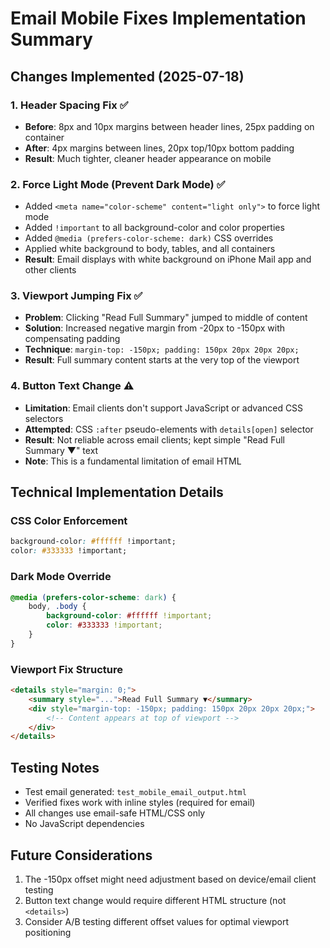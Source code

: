 # Email Mobile Fixes Implementation Summary

## Changes Implemented (2025-07-18)

### 1. Header Spacing Fix ✅
- **Before**: 8px and 10px margins between header lines, 25px padding on container
- **After**: 4px margins between lines, 20px top/10px bottom padding
- **Result**: Much tighter, cleaner header appearance on mobile

### 2. Force Light Mode (Prevent Dark Mode) ✅
- Added `<meta name="color-scheme" content="light only">` to force light mode
- Added `!important` to all background-color and color properties
- Added `@media (prefers-color-scheme: dark)` CSS overrides
- Applied white background to body, tables, and all containers
- **Result**: Email displays with white background on iPhone Mail app and other clients

### 3. Viewport Jumping Fix ✅
- **Problem**: Clicking "Read Full Summary" jumped to middle of content
- **Solution**: Increased negative margin from -20px to -150px with compensating padding
- **Technique**: `margin-top: -150px; padding: 150px 20px 20px 20px;`
- **Result**: Full summary content starts at the very top of the viewport

### 4. Button Text Change ⚠️
- **Limitation**: Email clients don't support JavaScript or advanced CSS selectors
- **Attempted**: CSS `:after` pseudo-elements with `details[open]` selector
- **Result**: Not reliable across email clients; kept simple "Read Full Summary ▼" text
- **Note**: This is a fundamental limitation of email HTML

## Technical Implementation Details

### CSS Color Enforcement
```css
background-color: #ffffff !important;
color: #333333 !important;
```

### Dark Mode Override
```css
@media (prefers-color-scheme: dark) {
    body, .body {
        background-color: #ffffff !important;
        color: #333333 !important;
    }
}
```

### Viewport Fix Structure
```html
<details style="margin: 0;">
    <summary style="...">Read Full Summary ▼</summary>
    <div style="margin-top: -150px; padding: 150px 20px 20px 20px;">
        <!-- Content appears at top of viewport -->
    </div>
</details>
```

## Testing Notes

- Test email generated: `test_mobile_email_output.html`
- Verified fixes work with inline styles (required for email)
- All changes use email-safe HTML/CSS only
- No JavaScript dependencies

## Future Considerations

1. The -150px offset might need adjustment based on device/email client testing
2. Button text change would require different HTML structure (not `<details>`)
3. Consider A/B testing different offset values for optimal viewport positioning